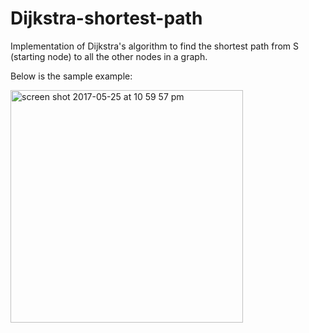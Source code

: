# Dijkstra-shortest-path
Implementation of Dijkstra's algorithm to find the shortest path from S (starting node) to all the other nodes in a graph. 

Below is the sample example: 

<img width="372" alt="screen shot 2017-05-25 at 10 59 57 pm" src="https://cloud.githubusercontent.com/assets/23372809/26478960/f9ebd3ce-419d-11e7-9678-58e05c9d40d6.png">
